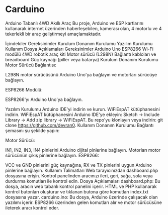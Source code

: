 # Carduino
Arduino Tabanlı 4WD Akıllı Araç
Bu proje, Arduino ve ESP kartlarını kullanarak internet üzerinden haberleşebilen, kamerası olan, 4 motorlu ve 4 tekerlekli bir araç geliştirmeyi amaçlamaktadır.

İçindekiler
Gereksinimler
Kurulum
Donanım Kurulumu
Yazılım Kurulumu
Kullanım
Dosya Açıklamaları
Gereksinimler
Arduino Uno
ESP8266 Wi-Fi modülü
4WD robotik araç kiti
Motor sürücü (L298N)
Bağlantı kabloları ve breadboard
Güç kaynağı (piller veya batarya)
Kurulum
Donanım Kurulumu
Motor Sürücü Bağlantısı:

L298N motor sürücüsünü Arduino Uno'ya bağlayın ve motorları sürücüye bağlayın.

ESP8266 Modülü:

ESP8266'yı Arduino Uno'ya bağlayın.

Yazılım Kurulumu
Arduino IDE'yi indirin ve kurun.
WiFiEspAT kütüphanesini indirin.
WiFiEspAT kütüphanesini Arduino IDE'ye ekleyin: Sketch -> Include Library -> Add zip library -> WiFiEspAT.
Bu repo'yu klonlayın veya indirin: git clone https://github.com/devran0.
Kullanım
Donanım Kurulumu
Bağlantı şemasını şu şekilde yapın:

Motor Sürücü:

IN1, IN2, IN3, IN4 pinlerini Arduino dijital pinlerine bağlayın.
Motorları motor sürücünün çıkış pinlerine bağlayın.
ESP8266:

VCC ve GND pinlerini güç kaynağına, RX ve TX pinlerini uygun Arduino pinlerine bağlayın.
Kullanım Talimatları
Web tarayıcınızdan dashboard.php dosyasına erişin.
Kontrol panelinden aracınızı ileri, geri, sağa, sola veya durdurma komutları ile kontrol edin.
Dosya Açıklamaları
dashboard.php: Bu dosya, aracın web tabanlı kontrol panelini içerir. HTML ve PHP kullanarak kontrol butonları oluşturur ve tıklanan butona göre komutları index.txt dosyasına yazar.
carduino.ino: Bu dosya, Arduino üzerinde çalışacak olan yazılımı içerir. ESP8266 üzerinden gelen komutları alır ve motor sürücüsüne ileterek aracı kontrol eder.
